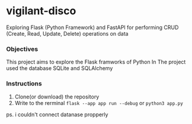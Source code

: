 # vigilant-disco
Exploring Flask (Python Framework) and FastAPI for performing CRUD (Create, Read, Update, Delete) operations on data


### Objectives 
This project aims to explore the Flask framworks of Python
In The project used the database SQLite and SQLAlchemy

### Instructions
1. Clone(or download)
 the repository 
2. Write to the rerminal ``flask --app app run --debug`` or ``python3 app.py``


ps. i couldn't connect datanase propperly

